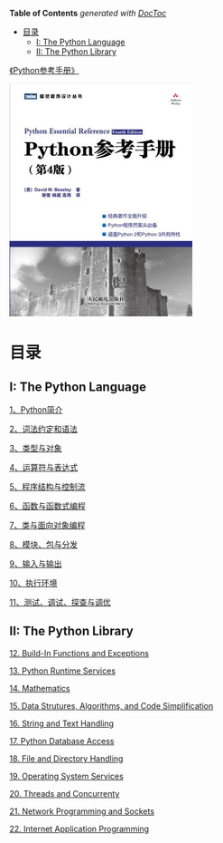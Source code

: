<!-- START doctoc generated TOC please keep comment here to allow auto update -->
<!-- DON'T EDIT THIS SECTION, INSTEAD RE-RUN doctoc TO UPDATE -->
**Table of Contents**  *generated with [DocToc](https://github.com/thlorenz/doctoc)*

- [目录](#%E7%9B%AE%E5%BD%95)
  - [I: The Python Language](#i-the-python-language)
  - [II: The Python Library](#ii-the-python-library)

<!-- END doctoc generated TOC please keep comment here to allow auto update -->

[《Python参考手册》](https://book.douban.com/subject/5401851/)


![](img/cover.jpg)

# 目录

## I: The Python Language

[1、Python简介](1、Python简介.md)

[2、词法约定和语法](2、词法约定和语法.md)

[3、类型与对象](3、类型与对象.md)

[4、运算符与表达式](4、运算符与表达式.md)

[5、程序结构与控制流](5、程序结构与控制流.md)

[6、函数与函数式编程](6、函数与函数式编程.md)

[7、类与面向对象编程](7、类与面向对象编程.md)

[8、模块、包与分发](8、模块、包与分发.md)

[9、输入与输出](9、输入与输出.md)

[10、执行环境](10、执行环境.md)

[11、测试、调试、探查与调优](11、测试、调试、探查与调优.md)

## II: The Python Library

[12. Build-In Functions and Exceptions](12-built-in-functions-and-exceptions.md)

[13. Python Runtime Services](13-python-runtime-services.md)

[14. Mathematics](14-mathematics.md)

[15. Data Strutures, Algorithms, and Code Simplification](15-data-structure-algorithms.md)

[16. String and Text Handling](16-string-text-handling.md)

[17. Python Database Access](17-python-database-access.md)

[18. File and Directory Handling](18-file-directory-handling.md)

[19. Operating System Services](19-operating-system-services.md)

[20. Threads and Concurrenty](20-threads-concurrency.md)

[21. Network Programming and Sockets](21-network-programming-sockets.md)

[22. Internet Application Programming](22-internet-application-programming.md)
